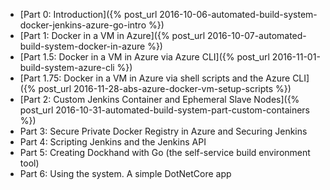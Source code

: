 * [Part 0: Introduction]({% post_url 2016-10-06-automated-build-system-docker-jenkins-azure-go-intro %})
* [Part 1: Docker in a VM in Azure]({% post_url 2016-10-07-automated-build-system-docker-in-azure %})
* [Part 1.5: Docker in a VM in Azure via Azure CLI]({% post_url 2016-11-01-build-system-azure-cli %})
* [Part 1.75: Docker in a VM in Azure via shell scripts and the Azure CLI]({% post_url 2016-11-28-abs-azure-docker-vm-setup-scripts %}) 
* [Part 2: Custom Jenkins Container and Ephemeral Slave Nodes]({% post_url 2016-10-31-automated-build-system-part-custom-containers %})
* Part 3: Secure Private Docker Registry in Azure and Securing Jenkins
* Part 4: Scripting Jenkins and the Jenkins API
* Part 5: Creating Dockhand with Go (the self-service build environment tool)
* Part 6: Using the system. A simple DotNetCore app   